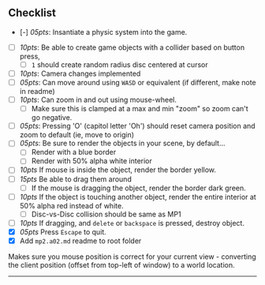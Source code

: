 ## Checklist
- [-] *05pts*: Insantiate a physic system into the game.
- [ ] *10pts*: Be able to create game objects with a collider based on button press,
    - [ ] `1` should create random radius disc centered at cursor
- [ ] *10pts*: Camera changes implemented
- [ ] *05pts*: Can move around using `WASD` or equivalent (if different, make note in readme)
- [ ] *10pts*: Can zoom in and out using mouse-wheel.
    - [ ] Make sure this is clamped at a max and min "zoom" so zoom can't go negative.
- [ ] *05pts*: Pressing 'O' (capitol letter 'Oh') should reset camera position and zoom to default (ie, move to origin)
- [ ] *05pts*: Be sure to render the objects in your scene, by default...
    - [ ] Render with a blue border
    - [ ] Render with 50% alpha white interior
- [ ] *10pts* If mouse is inside the object, render the border yellow.
- [ ] *15pts* Be able to drag them around
    - [ ] If the mouse is dragging the object, render the border dark green.
- [ ] *10pts* If the object is touching another object, render the entire interior at 50% alpha red instead of white.
    - [ ] Disc-vs-Disc collision should be same as MP1
- [ ] *10pts* If dragging, and `delete` or `backspace` is pressed, destroy object.
- [x] *05pts* Press `Escape` to quit.
- [x] Add `mp2.a02.md` readme to root folder

Makes sure you mouse position is correct for your current view - converting the client position (offset from top-left of window) to a world location.

------
